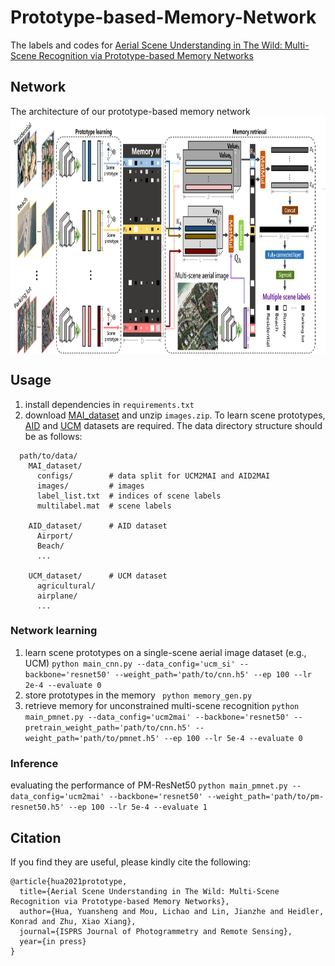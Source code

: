 # Prototype-based-Memory-Network
The labels and codes for [Aerial Scene Understanding in The Wild: Multi-Scene Recognition via Prototype-based Memory Networks]()

## Network
The architecture of our prototype-based memory network
<img src="./pmnet.png" width = "640" height = "380" alt="example" align=center />

## Usage
1) install dependencies in ```requirements.txt```
2) download [MAI_dataset](https://drive.google.com/drive/folders/1xMWXxDeELmGKBdBZopSzk4rTpw7kqwzb?usp=sharing) and unzip ```images.zip```. To learn scene prototypes, [AID](https://captain-whu.github.io/AID/) and [UCM](http://weegee.vision.ucmerced.edu/datasets/landuse.html) datasets are required. The data directory structure should be as follows:
```
  path/to/data/
    MAI_dataset/
      configs/        # data split for UCM2MAI and AID2MAI
      images/         # images     
      label_list.txt  # indices of scene labels
      multilabel.mat  # scene labels
      
    AID_dataset/      # AID dataset
      Airport/
      Beach/
      ...
      
    UCM_dataset/      # UCM dataset
      agricultural/
      airplane/
      ...
```
### Network learning
1) learn scene prototypes on a single-scene aerial image dataset (e.g., UCM)
```python main_cnn.py --data_config='ucm_si' --backbone='resnet50' --weight_path='path/to/cnn.h5' --ep 100 --lr 2e-4 --evaluate 0 ```
2) store prototypes in the memory
``` python memory_gen.py```
3) retrieve memory for unconstrained multi-scene recognition
```python main_pmnet.py --data_config='ucm2mai' --backbone='resnet50' --pretrain_weight_path='path/to/cnn.h5' --weight_path='path/to/pmnet.h5' --ep 100 --lr 5e-4 --evaluate 0 ```

### Inference
evaluating the performance of PM-ResNet50
```python main_pmnet.py --data_config='ucm2mai' --backbone='resnet50' --weight_path='path/to/pm-resnet50.h5' --ep 100 --lr 5e-4 --evaluate 1 ```

## Citation
If you find they are useful, please kindly cite the following:
```
@article{hua2021prototype,
  title={Aerial Scene Understanding in The Wild: Multi-Scene Recognition via Prototype-based Memory Networks},
  author={Hua, Yuansheng and Mou, Lichao and Lin, Jianzhe and Heidler, Konrad and Zhu, Xiao Xiang},
  journal={ISPRS Journal of Photogrammetry and Remote Sensing},
  year={in press}
}
```
